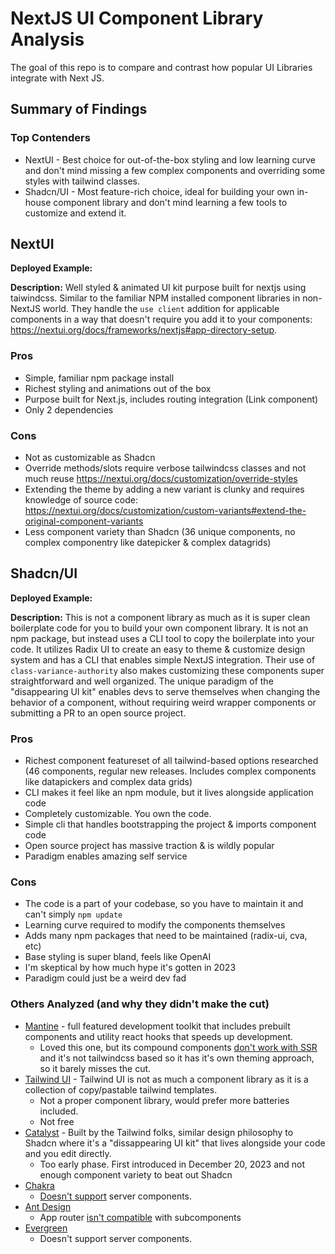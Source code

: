 # NextJS UI Component Library Analysis

The goal of this repo is to compare and contrast how popular UI Libraries integrate with Next JS.

## Summary of Findings

### Top Contenders

- NextUI - Best choice for out-of-the-box styling and low learning curve and don't mind missing a few complex components and overriding some styles with tailwind classes.
- Shadcn/UI - Most feature-rich choice, ideal for building your own in-house component library and don't mind learning a few tools to customize and extend it.

## NextUI

**Deployed Example:**

**Description:** Well styled & animated UI kit purpose built for nextjs using taiwindcss. Similar to the familiar NPM installed component libraries in non-NextJS world. They handle the `use client` addition for applicable components in a way that doesn't require you add it to your components: https://nextui.org/docs/frameworks/nextjs#app-directory-setup.

### Pros

- Simple, familiar npm package install
- Richest styling and animations out of the box
- Purpose built for Next.js, includes routing integration (Link component)
- Only 2 dependencies

### Cons

- Not as customizable as Shadcn 
- Override methods/slots require verbose tailwindcss classes and not much reuse https://nextui.org/docs/customization/override-styles
- Extending the theme by adding a new variant is clunky and requires knowledge of source code: https://nextui.org/docs/customization/custom-variants#extend-the-original-component-variants
- Less component variety than Shadcn (36 unique components, no complex componentry like datepicker & complex datagrids)

## Shadcn/UI

**Deployed Example:**

**Description:** This is not a component library as much as it is super clean boilerplate code for you to build your own component library. It is not an npm package, but instead uses a CLI tool to copy the boilerplate into your code. It utilizes Radix UI to create an easy to theme & customize design system and has a CLI that enables simple NextJS integration. Their use of `class-variance-authority` also makes customizing these components super straightforward and well organized. The unique paradigm of the "disappearing UI kit" enables devs to serve themselves when changing the behavior of a component, without requiring weird wrapper components or submitting a PR to an open source project.

### Pros

- Richest component featureset of all tailwind-based options researched (46 components, regular new releases. Includes complex components like datapickers and complex data grids)
- CLI makes it feel like an npm module, but it lives alongside application code
- Completely customizable. You own the code.
- Simple cli that handles bootstrapping the project & imports component code
- Open source project has massive traction & is wildly popular
- Paradigm enables amazing self service

### Cons

- The code is a part of your codebase, so you have to maintain it and can't simply `npm update`
- Learning curve required to modify the components themselves
- Adds many npm packages that need to be maintained (radix-ui, cva, etc)
- Base styling is super bland, feels like OpenAI
- I'm skeptical by how much hype it's gotten in 2023
- Paradigm could just be a weird dev fad

### Others Analyzed (and why they didn't make the cut)

- [Mantine](https://mantine.dev/) - full featured development toolkit that includes prebuilt components and utility react hooks that speeds up development.
  - Loved this one, but its compound components [don't work with SSR](https://mantine.dev/guides/next/#compound-components-in-server-components) and it's not tailwindcss based so it has it's own theming approach, so it barely misses the cut.
- [Tailwind UI](https://tailwindui.com/) - Tailwind UI is not as much a component library as it is a collection of copy/pastable tailwind templates.
  - Not a proper component library, would prefer more batteries included.
  - Not free
- [Catalyst](https://tailwindcss.com/blog/introducing-catalyst) - Built by the Tailwind folks, similar design philosophy to Shadcn where it's a "dissappearing UI kit" that lives alongside your code and you edit directly.
  - Too early phase. First introduced in December 20, 2023 and not enough component variety to beat out Shadcn
- [Chakra](https://github.com/chakra-ui/chakra-ui/issues/7649#issuecomment-1571777824)
  - [Doesn't support](https://chakra-ui.com/getting-started/nextjs-app-guide#setup-provider) server components.
- [Ant Design](https://ant.design/)
  - App router [isn't compatible](https://ant.design/docs/react/use-with-next) with subcomponents
- [Evergreen](https://evergreen.segment.com/)
  - Doesn't support server components.